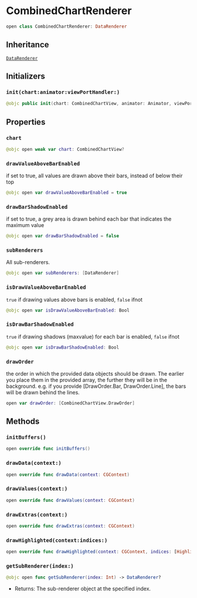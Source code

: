 # CombinedChartRenderer

``` swift
open class CombinedChartRenderer: DataRenderer
```

## Inheritance

[`DataRenderer`](/DataRenderer)

## Initializers

### `init(chart:animator:viewPortHandler:)`

``` swift
@objc public init(chart: CombinedChartView, animator: Animator, viewPortHandler: ViewPortHandler)
```

## Properties

### `chart`

``` swift
@objc open weak var chart: CombinedChartView?
```

### `drawValueAboveBarEnabled`

if set to true, all values are drawn above their bars, instead of below their top

``` swift
@objc open var drawValueAboveBarEnabled = true
```

### `drawBarShadowEnabled`

if set to true, a grey area is drawn behind each bar that indicates the maximum value

``` swift
@objc open var drawBarShadowEnabled = false
```

### `subRenderers`

All sub-renderers.

``` swift
@objc open var subRenderers: [DataRenderer]
```

### `isDrawValueAboveBarEnabled`

`true` if drawing values above bars is enabled, `false` ifnot

``` swift
@objc open var isDrawValueAboveBarEnabled: Bool 
```

### `isDrawBarShadowEnabled`

`true` if drawing shadows (maxvalue) for each bar is enabled, `false` ifnot

``` swift
@objc open var isDrawBarShadowEnabled: Bool 
```

### `drawOrder`

the order in which the provided data objects should be drawn.
The earlier you place them in the provided array, the further they will be in the background.
e.g. if you provide \[DrawOrder.Bar, DrawOrder.Line\], the bars will be drawn behind the lines.

``` swift
open var drawOrder: [CombinedChartView.DrawOrder]
```

## Methods

### `initBuffers()`

``` swift
open override func initBuffers()
```

### `drawData(context:)`

``` swift
open override func drawData(context: CGContext)
```

### `drawValues(context:)`

``` swift
open override func drawValues(context: CGContext)
```

### `drawExtras(context:)`

``` swift
open override func drawExtras(context: CGContext)
```

### `drawHighlighted(context:indices:)`

``` swift
open override func drawHighlighted(context: CGContext, indices: [Highlight])
```

### `getSubRenderer(index:)`

``` swift
@objc open func getSubRenderer(index: Int) -> DataRenderer?
```

  - Returns: The sub-renderer object at the specified index.
